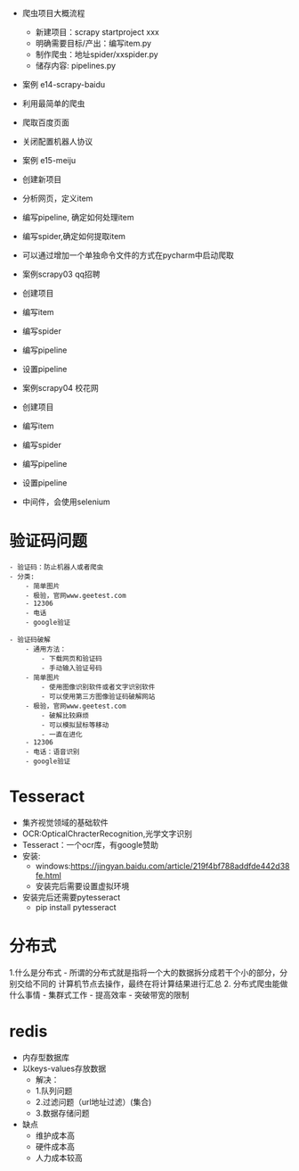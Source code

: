 - 爬虫项目大概流程
    - 新建项目：scrapy startproject xxx
    - 明确需要目标/产出：编写item.py
    - 制作爬虫：地址spider/xxspider.py
    - 储存内容: pipelines.py
    
- 案例 e14-scrapy-baidu
- 利用最简单的爬虫
- 爬取百度页面
- 关闭配置机器人协议
    
- 案例 e15-meiju
- 创建新项目
- 分析网页，定义item
- 编写pipeline, 确定如何处理item
- 编写spider,确定如何提取item
- 可以通过增加一个单独命令文件的方式在pycharm中启动爬取

- 案例scrapy03 qq招聘
- 创建项目
- 编写item
- 编写spider
- 编写pipeline
- 设置pipeline

- 案例scrapy04 校花网 
- 创建项目
- 编写item
- 编写spider
- 编写pipeline
- 设置pipeline
- 中间件，会使用selenium

# 验证码问题
    - 验证码：防止机器人或者爬虫
    - 分类:
        - 简单图片
        - 极验，官网www.geetest.com
        - 12306
        - 电话
        - google验证
        
    - 验证码破解
        - 通用方法：
            - 下载网页和验证码
            - 手动输入验证号码
        - 简单图片
            - 使用图像识别软件或者文字识别软件
            - 可以使用第三方图像验证码破解网站
        - 极验，官网www.geetest.com
            - 破解比较麻烦
            - 可以模拟鼠标等移动
            - 一直在进化
        - 12306
        - 电话：语音识别
        - google验证    

# Tesseract
- 集齐视觉领域的基础软件
- OCR:OpticalChracterRecognition,光学文字识别
- Tesseract：一个ocr库，有google赞助
- 安装:
    - windows:https://jingyan.baidu.com/article/219f4bf788addfde442d38fe.html
    - 安装完后需要设置虚拟环境
- 安装完后还需要pytesseract
    - pip install pytesseract
    
# 分布式
1.什么是分布式
    - 所谓的分布式就是指将一个大的数据拆分成若干个小的部分，分别交给不同的
    计算机节点去操作，最终在将计算结果进行汇总
2. 分布式爬虫能做什么事情
    - 集群式工作
    - 提高效率
    - 突破带宽的限制
    
# redis
- 内存型数据库
- 以keys-values存放数据
    - 解决：
    - 1.队列问题
    - 2.过滤问题（url地址过滤）(集合)
    - 3.数据存储问题
- 缺点
   - 维护成本高
   - 硬件成本高
   - 人力成本较高
